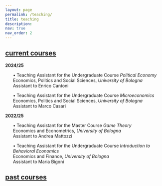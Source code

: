 ```yaml
---
layout: page
permalink: /teaching/
title: teaching
description:
nav: true
nav_order: 2
---
```


<div class="projects">
  <a id="current-courses" href="javascript:void(0);" onclick="toggleVisibility('current-courses-content')">
    <h2 class="category"> current courses </h2>
  </a>
</div>

<!-- Show current courses by default -->
<div id="current-courses-content" style="display: block;">
<p><b>2024/25</b></p>
  
<p style="margin-left: 25px;"> <span style="color: var(--global-theme-color);">•</span> <span style="color: var(--global-theme-color);">Teaching Assistant</span> for the Undergraduate Course <span style="color: var(--global-theme-color);"><i>Political Economy</i></span> <br> Economics, Politics and Social Sciences, <i> University of Bologna </i> <br> Assistant to <span style="color: var(--global-theme-color);">Enrico Cantoni</span> </p>

<p style="margin-left: 25px;"> <span style="color: var(--global-theme-color);">•</span> <span style="color: var(--global-theme-color);">Teaching Assistant</span> for the Undergraduate Course <span style="color: var(--global-theme-color);"><i>Microeconomics</i></span> <br> Economics, Politics and Social Sciences, <i> University of Bologna </i> <br> Assistant to <span style="color: var(--global-theme-color);">Marco Casari</span> </p>

<p><b>2022/25</b></p>

<p style="margin-left: 25px;"> <span style="color: var(--global-theme-color);">•</span> <span style="color: var(--global-theme-color);">Teaching Assistant</span> for the Master Course <span style="color: var(--global-theme-color);"><i>Game Theory</i></span> <br> Economics and Econometrics, <i> University of Bologna </i> <br> Assistant to <span style="color: var(--global-theme-color);">Andrea Mattozzi</span> </p>

<p style="margin-left: 25px;"> <span style="color: var(--global-theme-color);">•</span> <span style="color: var(--global-theme-color);">Teaching Assistant</span> for the Undergraduate Course <span style="color: var(--global-theme-color);"><i>Introduction to Behavioral Economics</i></span> <br> Economics and Finance, <i> University of Bologna </i> <br> Assistant to <span style="color: var(--global-theme-color);">Maria Bigoni</span> </p>
</div>

<div class="projects">
  <a id="past-courses" href="javascript:void(0);" onclick="toggleVisibility('past-courses-content')">
    <h2 class="category"> past courses </h2>
  </a>
</div>

<!-- Hide past courses by default -->
<div id="past-courses-content" style="display: none;">
<p><b>2022/24</b></p>

<p style="margin-left: 25px;"> <span style="color: var(--global-theme-color);">•</span> <span style="color: var(--global-theme-color);">Teaching Assistant</span> for the Undergraduate Course <span style="color: var(--global-theme-color);"><i>Globalization: Trade, Migrations and Multinationals</i></span> <br> Economics and Finance, <i> University of Bologna </i> <br> Assistant to <span style="color: var(--global-theme-color);">Giovanni Prarolo</span> </p>

<p><b>2021/22</b></p>

<p style="margin-left: 25px;"> <span style="color: var(--global-theme-color);">•</span> <span style="color: var(--global-theme-color);">Teaching Assistant</span> for the Master Course <span style="color: var(--global-theme-color);"><i>Competion Economics and Policy</i></span> <br> Economics and Management, <i> Forlì Campus, University of Bologna </i> <br> Assistant to <span style="color: var(--global-theme-color);">Francesca Barigozzi</span> </p>

<p style="margin-left: 25px;"> <span style="color: var(--global-theme-color);">•</span> <span style="color: var(--global-theme-color);">Teaching Assistant</span> for the Undergraduate Course <span style="color: var(--global-theme-color);"><i>Microeconomics</i></span> <br> Economics and Business, <i> Forlì Campus, University of Bologna </i> <br> Assistant to <span style="color: var(--global-theme-color);">Francesca Barigozzi</span> </p>

<p style="margin-left: 25px;"> <span style="color: var(--global-theme-color);">•</span> <span style="color: var(--global-theme-color);">Teaching Assistant</span> for the Master Course <span style="color: var(--global-theme-color);"><i>Game Theory</i></span> <br> Economics and Management, <i> Forlì Campus, University of Bologna </i> <br> Assistant to <span style="color: var(--global-theme-color);">Natalia Montinari</span> </p>

<p><b>2019/20</b></p>

<p style="margin-left: 25px;"> <span style="color: var(--global-theme-color);">•</span> <span style="color: var(--global-theme-color);">Teaching Assistant</span> for the Master Course <span style="color: var(--global-theme-color);"><i>Public Management and Public Economics</i></span> <br> SAA School of Management, <i> University of Turin </i> <br> Assistant to <span style="color: var(--global-theme-color);">Francesco Figari</span> </p>

<p style="margin-left: 25px;"> <span style="color: var(--global-theme-color);">•</span> <span style="color: var(--global-theme-color);">Teaching Assistant</span> for the Undergraduate Course <span style="color: var(--global-theme-color);"><i>Microeconomics</i></span> <br> SAA School of Management, <i> University of Turin </i> <br> Assistant to <span style="color: var(--global-theme-color);">Nadia Campaniello</span> </p>
</div>

<!-- Inline script -->
<script>
  function toggleVisibility(id) {
    var content = document.getElementById(id);
    if (content.style.display === "none") {
      content.style.display = "block";
    } else {
      content.style.display = "none";
    }
  }
</script>
